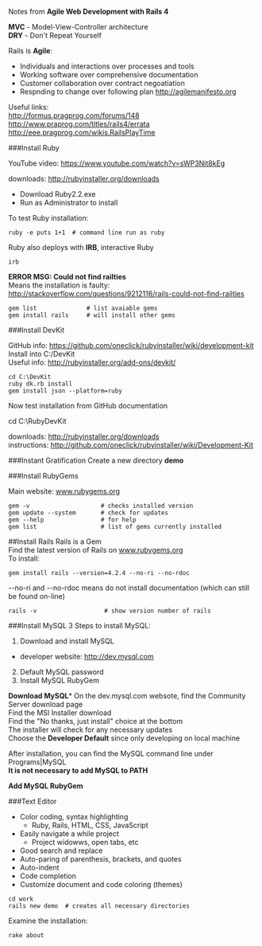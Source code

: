Notes from **Agile Web Development with Rails 4**  

**MVC** - Model-View-Controller architecture  
**DRY** - Don't Repeat Yourself  

Rails is **Agile**:
- Individuals and interactions over processes and tools
- Working software over comprehensive documentation
- Customer collaboration over contract negoatiation
- Respnding to change over following  plan
http://agilemanifesto.org  

Useful links:  
http://formus.pragprog.com/forums/148  
http://www.praprog.com/titles/rails4/errata  
http://eee.pragprog.com/wikis.RailsPlayTime  

###Install Ruby

YouTube video: https://www.youtube.com/watch?v=sWP3Nit8kEg

downloads: http://rubyinstaller.org/downloads  

- Download Ruby2.2.exe  
- Run as Administrator to install  

To test Ruby installation:  
```
ruby -e puts 1+1  # command line run as ruby
```

Ruby also deploys with **IRB**, interactive Ruby

```
irb
```

**ERROR MSG: Could not find railties**  
Means the installation is faulty: http://stackoverflow.com/questions/9212116/rails-could-not-find-railties  
```
gem list              # list avaiable gems
gem install rails     # will install other gems
```

###Install DevKit  

GitHub info: https://github.com/oneclick/rubyinstaller/wiki/development-kit  
Install into C:/DevKit  
Useful info: http://rubyinstaller.org/add-ons/devkit/  
```
cd C:\DevKit
ruby dk.rb install
gem install json --platform=ruby
```
Now test installation from GitHub documentation  


cd C:\RubyDevKit

downloads: http://rubyinstaller.org/downloads  
instructions: http://github.com/oneclick/rubyinstaller/wiki/Development-Kit  

###Instant Gratification
Create a new directory **demo**


###Install RubyGems

Main website: www.rubygems.org  
```
gem -v                    # checks installed version
gem update --system       # check for updates
gem --help                # for help
gem list                  # list of gems currently installed
```


##Install Rails
Rails is a Gem  
Find the latest version of Rails on www.rubygems.org  
To install:  
```
gem install rails --version=4.2.4 --no-ri --no-rdoc
```
--no-ri and --no-rdoc means do not install documentation (which can still be found on-line)  
```
rails -v                   # show version number of rails
```

###Install MySQL
3 Steps to install MySQL:
1) Download and install MySQL
  - developer website: http://dev.mysql.com
2) Default MySQL password
3) Install MySQL RubyGem

**Download MySQL*** 
On the dev.mysql.com websote, find the Community Server download page  
Find the MSI Installer download  
Find the "No thanks, just install" choice at the bottom  
The installer will check for any necessary updates  
Choose the **Developer Default** since only developing on local machine  

After installation, you can find the MySQL command line under Programs|MySQL  
**It is not necessary to add MySQL to PATH**  

**Add MySQL RubyGem**

###Text Editor
- Color coding, syntax highlighting
  - Ruby, Rails, HTML, CSS, JavaScript
- Easily navigate a while project
  - Project widowws, open tabs, etc
- Good search and replace
- Auto-paring of parenthesis, brackets, and quotes
- Auto-indent
- Code completion
- Customize document and code coloring (themes)

```
cd work
rails new demo  # creates all necessary directories
```
Examine the installation:  
```
rake about
```


